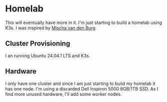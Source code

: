 # Homelab

This will eventually have more in it.  I'm just starting to build a homelab using K3s.
I was inspired by [Mischa van den Burg](https://github.com/mischavandenburg).

## Cluster Provisioning

I an running Ubuntu 24.04.1 LTS and K3s.

## Hardware

I only have one cluster and since I am just starting to build my homelab it has one node.
I'm using a discarded Dell Inspiron 5000 8GB/1TB SSD. As I find more unused hardware, I'll
add some worker nodes.
